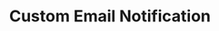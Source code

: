 ---
# -------------------------- #
#        CONTENT TYPE        #
# -------------------------- #

product-type: "connect"
content-type: "api-structure"
key: "custom-email-notification-object"


# -------------------------- #
#        OBJECT INFO         #
# -------------------------- #

title: "Custom Email Notification"
description: "{{ api.data-structures.notifications.custom-email.description | flatify }}"


# -------------------------- #
#      OBJECT ATTRIBUTES     #
# -------------------------- #

object-attributes:
  - name: "id"
    type: "integer"
    description: "The notification ID."
    value: |
      9
      
  - name: "client_id"
    type: "integer"
    description: "The ID of the Stitch client account."
    value: |
      116078

  - name: "created_at"
    type: "date-time"
    description: "The time at which the notification was created."
    value: |
      2019-07-16T16:51:20Z

  - name: "modified_at"
    type: "date-time"
    description: "The time at which the notification was last modified."
    value: |
      2019-07-16T16:51:20Z

  - name: "disabled_at"
    type: "date-time"
    description: |
      The time at which the notification was disabled. This will be `null` unless the notification has been disabled.
    value: |
      null

  - name: "email_address"
    type: "string"
    description: |
      The email address of the custom notification recipient.
    value: |
      stitch-custom-notification@yourdomain.com

examples:
  - code: |
      {
        "id": 21,
        "client_id": 116078,
        "email_address": "stitch-custom-notification@yourdomain.com",
        "created_at": "2019-07-16T17:35:25Z",
        "disabled_at": null
      }
---